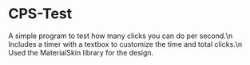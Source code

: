 # CPS-Test
A simple program to test how many clicks you can do per second.\n
Includes a timer with a textbox to customize the time and total clicks.\n
Used the MaterialSkin library for the design.
